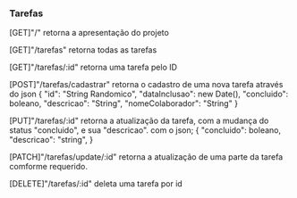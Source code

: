 ### Tarefas

[GET]"/"
retorna a apresentação do projeto

[GET]"/tarefas"
retorna todas as tarefas

[GET]"/tarefas/:id"
retorna uma tarefa pelo ID

[POST]"/tarefas/cadastrar"
retorna o cadastro de uma nova tarefa através do json
{
    "id": "String Randomico",
    "dataInclusao": new Date(),
    "concluido": boleano,
    "descricao": "String",
    "nomeColaborador": "String"
}

[PUT]"/tarefas/:id"
retorna a atualização da tarefa, com a mudança do status "concluido", e sua "descricao". com o json;
{
    "concluido": boleano,
    "descricao": "string",
}

[PATCH]"/tarefas/update/:id"
retorna a atualização de uma parte da tarefa comforme requerido.

[DELETE]"/tarefas/:id"
deleta uma tarefa por id